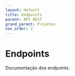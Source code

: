```yaml
---
layout: default
title: Endpoints
parent: API REST
grand_parent: Projetos
nav_order: 2
---
```


# Endpoints

Documentação dos endpoints.
